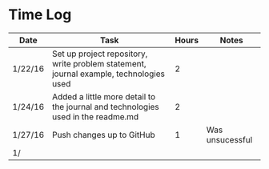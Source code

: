 # Time Log

| Date | Task | Hours | Notes|
|------|------|-------|------|
| 1/22/16| Set up project repository, write problem statement, journal example, technologies used| 2 | |
| 1/24/16 | Added a little more detail to the journal and technologies used in the readme.md   | 2  |   | 
| 1/27/16 | Push changes up to GitHub | 1 | Was unsucessful |
| 1/